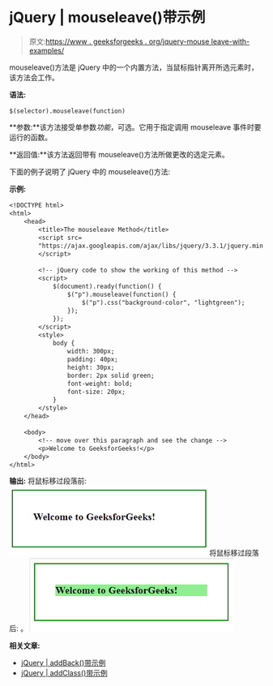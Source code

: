 # jQuery | mouseleave()带示例

> 原文:[https://www . geeksforgeeks . org/jquery-mouse leave-with-examples/](https://www.geeksforgeeks.org/jquery-mouseleave-with-examples/)

mouseleave()方法是 jQuery 中的一个内置方法，当鼠标指针离开所选元素时，该方法会工作。

**语法:**

```
$(selector).mouseleave(function)
```

**参数:**该方法接受单参数*功能*，可选。它用于指定调用 mouseleave 事件时要运行的函数。

**返回值:**该方法返回带有 mouseleave()方法所做更改的选定元素。

下面的例子说明了 jQuery 中的 mouseleave()方法:

**示例:**

```
<!DOCTYPE html>
<html>
    <head>
        <title>The mouseleave Method</title>
        <script src=
        "https://ajax.googleapis.com/ajax/libs/jquery/3.3.1/jquery.min.js">
        </script>

        <!-- jQuery code to show the working of this method -->
        <script>
            $(document).ready(function() {
                $("p").mouseleave(function() {
                    $("p").css("background-color", "lightgreen");
                });
            });
        </script>
        <style>
            body {
                width: 300px;
                padding: 40px;
                height: 30px;
                border: 2px solid green;
                font-weight: bold;
                font-size: 20px;
            }
        </style>
    </head>

    <body>
        <!-- move over this paragraph and see the change -->
        <p>Welcome to GeeksforGeeks!</p>
    </body>
</html>
```

**输出:**
将鼠标移过段落前:
![](img/b49157a75ffdfc9d56bde9c40fa2c8a6.png)将鼠标移过段落后:
。
![](img/acc662725def722d43f459df970979ef.png)

**相关文章:**

*   [jQuery | addBack()带示例](https://www.geeksforgeeks.org/jquery-addback-with-examples/)
*   [jQuery | addClass()带示例](https://www.geeksforgeeks.org/jquery-addclass-with-examples/)